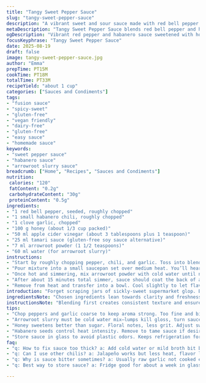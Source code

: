 ```yaml
---
title: "Tangy Sweet Pepper Sauce"
slug: "tangy-sweet-pepper-sauce"
description: "A vibrant sweet and sour sauce made with red bell pepper and habanero chili, balanced by honey and cider vinegar, thickened with arrowroot. Nut-free, dairy-free, gluten-free, egg-free. The sauce is blended smooth then simmered to deepen flavors and thicken. Perfect for dipping or drizzling. Adjust spice and sweetness to taste. A tangy kick with fresh pepper aroma and glossy finish."
metaDescription: "Tangy Sweet Pepper Sauce blends red bell pepper and habanero with honey and cider vinegar, thickened with arrowroot for a glossy dip or drizzle. Nut, dairy, gluten, egg-free."
ogDescription: "Vibrant red pepper and habanero sauce sweetened with honey and brightened by cider vinegar. Thickened with arrowroot slurry. Great for dipping, roasting, stir-fries."
focusKeyphrase: "Tangy Sweet Pepper Sauce"
date: 2025-08-19
draft: false
image: tangy-sweet-pepper-sauce.jpg
author: "Emma"
prepTime: PT15M
cookTime: PT18M
totalTime: PT33M
recipeYield: "about 1 cup"
categories: ["Sauces and Condiments"]
tags:
- "fusion sauce"
- "spicy-sweet"
- "gluten-free"
- "vegan friendly"
- "dairy-free"
- "gluten-free"
- "easy sauce"
- "homemade sauce"
keywords:
- "sweet pepper sauce"
- "habanero sauce"
- "arrowroot slurry sauce"
breadcrumb: ["Home", "Recipes", "Sauces and Condiments"]
nutrition: 
 calories: "120"
 fatContent: "0.2g"
 carbohydrateContent: "30g"
 proteinContent: "0.5g"
ingredients:
- "1 red bell pepper, seeded, roughly chopped"
- "1 small habanero chili, roughly chopped"
- "1 clove garlic, chopped"
- "100 g honey (about 1/3 cup packed)"
- "50 ml apple cider vinegar (about 3 tablespoons plus 1 teaspoon)"
- "25 ml tamari sauce (gluten-free soy sauce alternative)"
- "7 ml arrowroot powder (1 1/2 teaspoons)"
- "60 ml water (for arrowroot slurry)"
instructions:
- "Start by roughly chopping pepper, chili, and garlic. Toss into blender. Add honey, vinegar, tamari. Blend at high speed until completely smooth. Should be vibrant red with tiny flecks of chili seeds."
- "Pour mixture into a small saucepan set over medium heat. You’ll hear the sauce start to bubble gently around edges. Stir frequently to prevent burning and watch for the raw aroma to dissipate."
- "Once hot and simmering, mix arrowroot powder with cold water until no lumps remain. Slowly whisk slurry into simmering sauce. Sauce will thicken quickly; keep stirring to avoid clumps."
- "After about 15 minutes total simmer, sauce should coat the back of a spoon. Glossy, bright red, with a slightly thickened syrupy texture. Taste—adjust sweet or tart by adding a whisk of honey or vinegar if needed."
- "Remove from heat and transfer into a bowl. Cool slightly to let flavors meld. The aroma will shift from sharp raw garlic to fragrant sweet-spicy pepper heat. Use warm or room temp. Keeps refrigerated for up to a week."
introduction: "Forget scraping jars of sickly-sweet supermarket glop. Blending fresh red bell pepper with a punch of habanero chili finally cuts through the blandness. Honey replaces the usual packed sugar—less gritty, more floral. Apple cider vinegar adds a woody depth compared to plain rice vinegar. Why arrowroot over cornstarch? Fundamental kitchen wisdom: arrowroot stays clear, doesn't cloud or gum up. The simmer is critical—enough bubbling to smell the garlic transform, but watch the bottom or you end up with bitter burnt bits. The color shifts gradually from orange-red to a vibrant deep scarlet, glossy and tantalizing. Earlier attempts with jalapeño lacked fire. Habanero gives a vibrant heat that wakes the palate but doesn’t overwhelm salty tamari’s umami echo. The result, tangy yet sweet, fiery yet balanced. A sauce to slap on grilled meats, drizzle over roasted veggies, or toss into stir-fries."
ingredientsNote: "Chosen ingredients lean towards clarity and freshness. Red bell pepper for sweetness and color, picking a firm, unblemished one avoids watery, dull sauces. Switched out chili for habanero for more noticeable heat without extra seeds and bitterness. Garlic chopped coarse to release aroma but won’t pulverize into harsh bitterness like pureeing too finely. Honey replaces cassonade, providing a subtler sweetness profile and smoother mouthfeel with natural floral notes. Apple cider vinegar lends a less acidic, mellower tang than rice vinegar, adding complexity. Tamari subbed for fish sauce as a vegan-friendly alternative with similar salty depth but less fishiness; easily omitted if avoiding soy, but sauce will lose umami backbone. Arrowroot preferred over cornstarch to retain glossiness and prevent clouding; dissolve well in cold water before use to avoid lumps. Keep water measurement handy to adjust thickness. Stir often; clumps come from rushed mixing or improper slurry technique. Sauce thickens as it cools—don’t aim for pudding but a syrupy coating."
instructionsNote: "Blending first creates consistent texture and ensures no chunky surprises. High-speed blender recommended: insufficient blending leads to uneven cooking, bits burning at the bottom or undercooked pepper pieces causing bitter raw flavors. Simmer on medium, never full boil; the hiss and small bubbles around pot edges indicate gentle cooking, preserving bright pepper flavor without breakdown to mush. Add arrowroot slurry gradually; it reacts instantly so adding it all at once causes clumping. Stir like mad once slurry hits pan to disperse evenly and activate thickening. Five minutes post-slurry to thicken is adequate, more times risk over-thick sauce turning gluey. You’ll smell garlic mellowing out and peppers darkening to deep red—that’s your cue to stop. Cool sauce uncovered for about 10 minutes to halt cooking and fatigue fiery sharpness. Reheating shakes flavors—always fresh simmer before service if needed. Sauce stores well but intensifies in tang after a day; adjust vinegar next batch if too sharp. Tried thicker sauces but they lost spreadability; thinner runs off food poorly. Balancing thickness via arrowroot and water is part of skill in this one. If sauce separates on standing, remix gently before use."
tips:
- "Chop peppers and garlic coarse to keep aroma strong. Too fine and bitterness rises. Blend on high until smooth; uneven blending causes burning or chunks. After blending, simmer gently not boil. Watch for small bubbles and fade of raw garlic scent. Use medium heat always."
- "Arrowroot slurry must be cold water mix—lumps kill gloss, turn sauce cloudy. Add slurry slowly while stirring constantly; arrowroot sets instantly. Stir madly after adding to stop clumps. Sauce thickens fast. Don’t rush; thickens more as it cools. Adjust water if too thick."
- "Honey sweetens better than sugar. Floral notes, less grit. Adjust sweetness after simmer by tasting. Add more honey or vinegar little by little—not both at once. Vinegar sharpens; honey rounds. Balance depends on fresh peppers; peppers vary seasonally."
- "Habanero seeds control heat intensity. Remove to tame sauce if desired. Jalapeño too mild, shifts flavor. Tamari adds umami but coconut aminos work if soy allergy. Coconut aminos sweeter, salt less. Test salt before adding extra. Vinegar level affects tang too."
- "Store sauce in glass to avoid plastic odors. Keeps refrigeration for a week. Freeze not advised—vegetable base separates. Reheat gentle on stove to keep consistency. Remix before use if separated. Sauce thickens more standing; thin with water or broth if stiff."
faq:
- "q: How to fix sauce too thick? a: Add cold water or mild broth bit by bit. Arrowroot thickens on cooling. Thin gradually or sauce turns gluey. Mix well. Avoid over cooking slurry or it gels too hard."
- "q: Can I use other chilis? a: Jalapeño works but less heat, flavor lighter. Remove seeds for less spice always. Swap but heat and flavor shift. Habanero best balance for punch without bitter seeds. Try milder chilis if sensitive but sauce profile changes."
- "q: Why is sauce bitter sometimes? a: Usually raw garlic not cooked enough or burning bits. Stir often simmer medium heat. High heat burns garlic and sauce taste spoils. Timing key; smell garlic mellowing. If bitter remakes fix by lowering heat and timing."
- "q: Best way to store sauce? a: Fridge good for about a week in glass. Freeze changes texture, not nice. Cool fully before storing. Reheat gently. If separation happens, remix or add little water. Keep covered tight to keep fresh aromas."

---
```

